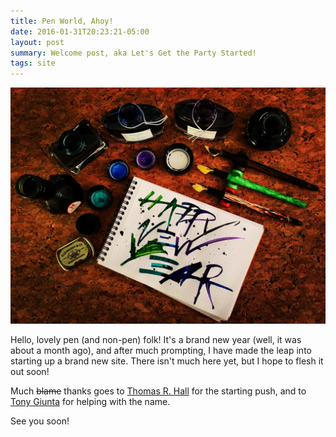 ```yaml
---
title: Pen World, Ahoy!
date: 2016-01-31T20:23:21-05:00
layout: post
summary: Welcome post, aka Let's Get the Party Started!
tags: site
---
```


![Pen World, Ahoy!](/images/pen-world-ahoy/happy-new-year.jpg)

Hello, lovely pen (and non-pen) folk! It's a brand new year (well, it was about a month ago), and after much prompting, I have made the leap into starting up a brand new site. There isn't much here yet, but I hope to flesh it out soon!

Much <s>blame</s> thanks goes to [Thomas R. Hall](http://penucopia.com) for the starting push, and to [Tony Giunta](http://mentalcloister.com) for helping with the name.

See you soon!
